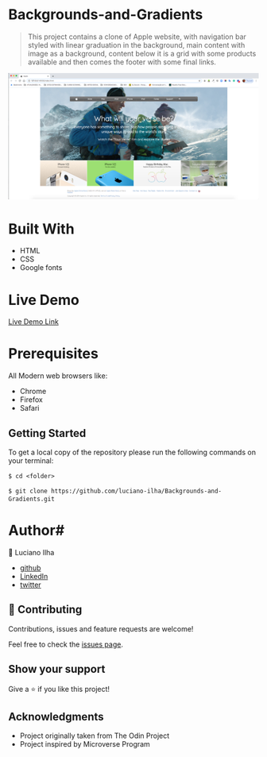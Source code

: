 # Backgrounds-and-Gradients

>This project contains a clone of Apple website, with navigation bar styled with linear graduation in the background, main content with image as a background, content below it is a grid with some products available and then comes the footer with some final links.

![Screenshot](assets/project-screenshot.png)

# Built With #

- HTML
- CSS
- Google fonts
 
# Live Demo #
[Live Demo Link](https://rawcdn.githack.com/luciano-ilha/Backgrounds-and-Gradients/194c2929860809ef10fc56393976d198ea0fc294/index.html)
 
# Prerequisites #
All Modern web browsers like:
- Chrome 
- Firefox
- Safari


## Getting Started

To get a local copy of the repository please run the following commands on your terminal:

```
$ cd <folder>
```

```
$ git clone https://github.com/luciano-ilha/Backgrounds-and-Gradients.git
```



# Author# 

👤 Luciano Ilha

 - [github](https://github.com/luciano-ilha)
 - [LinkedIn](https://www.linkedin.com/in/luciano-ilha-carbonell-188115a0/)
 - [twitter](https://twitter.com/CarbonellIlha) 


## 🤝 Contributing

Contributions, issues and feature requests are welcome!

Feel free to check the [issues page](https://github.com/luciano-ilha/Backgrounds-and-Gradients/issues).

## Show your support

Give a ⭐️ if you like this project!

## Acknowledgments

- Project originally taken from The Odin Project
- Project inspired by Microverse Program
